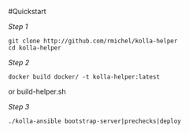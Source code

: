 
#Quickstart

*Step 1*

    git clone http://github.com/rmichel/kolla-helper
    cd kolla-helper

*Step 2*

    docker build docker/ -t kolla-helper:latest
or
	build-helper.sh

*Step 3*

	./kolla-ansible bootstrap-server|prechecks|deploy
